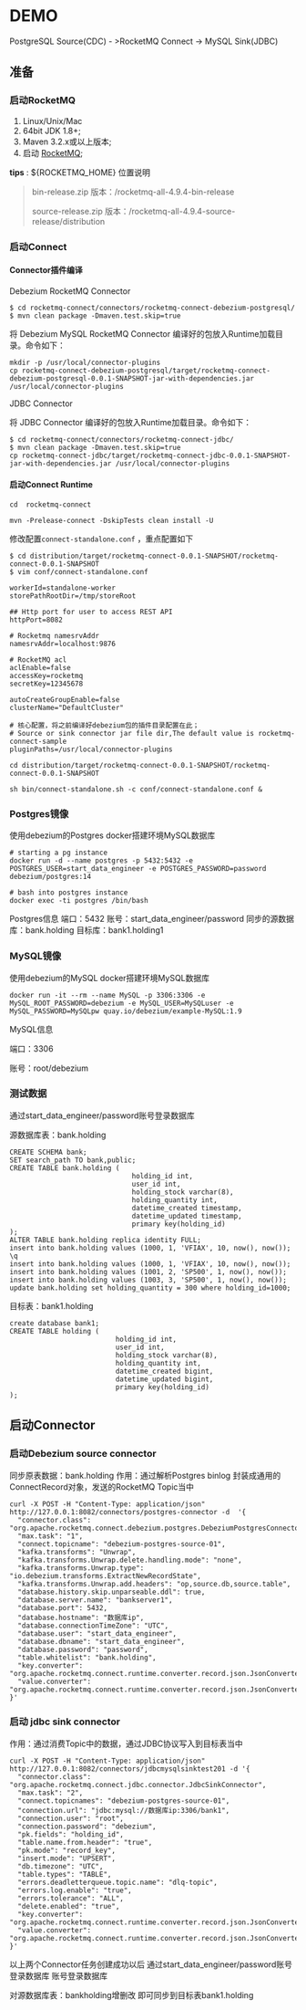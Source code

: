 # DEMO

PostgreSQL Source(CDC)  -  >RocketMQ Connect  ->  MySQL Sink(JDBC)

## 准备

### 启动RocketMQ

1. Linux/Unix/Mac
2. 64bit JDK 1.8+;
3. Maven 3.2.x或以上版本;
4. 启动 [RocketMQ](https://rocketmq.apache.org/docs/quick-start/);



**tips** : ${ROCKETMQ_HOME} 位置说明

>bin-release.zip 版本：/rocketmq-all-4.9.4-bin-release
>
>source-release.zip 版本：/rocketmq-all-4.9.4-source-release/distribution


### 启动Connect


#### Connector插件编译

Debezium RocketMQ Connector
```
$ cd rocketmq-connect/connectors/rocketmq-connect-debezium-postgresql/
$ mvn clean package -Dmaven.test.skip=true
```

将 Debezium MySQL RocketMQ Connector 编译好的包放入Runtime加载目录。命令如下：
```
mkdir -p /usr/local/connector-plugins
cp rocketmq-connect-debezium-postgresql/target/rocketmq-connect-debezium-postgresql-0.0.1-SNAPSHOT-jar-with-dependencies.jar /usr/local/connector-plugins
```

JDBC Connector

将 JDBC Connector 编译好的包放入Runtime加载目录。命令如下：
```
$ cd rocketmq-connect/connectors/rocketmq-connect-jdbc/
$ mvn clean package -Dmaven.test.skip=true
cp rocketmq-connect-jdbc/target/rocketmq-connect-jdbc-0.0.1-SNAPSHOT-jar-with-dependencies.jar /usr/local/connector-plugins

```

#### 启动Connect Runtime

```
cd  rocketmq-connect

mvn -Prelease-connect -DskipTests clean install -U

```

修改配置`connect-standalone.conf` ，重点配置如下
```
$ cd distribution/target/rocketmq-connect-0.0.1-SNAPSHOT/rocketmq-connect-0.0.1-SNAPSHOT
$ vim conf/connect-standalone.conf
```

```
workerId=standalone-worker
storePathRootDir=/tmp/storeRoot

## Http port for user to access REST API
httpPort=8082

# Rocketmq namesrvAddr
namesrvAddr=localhost:9876

# RocketMQ acl
aclEnable=false
accessKey=rocketmq
secretKey=12345678

autoCreateGroupEnable=false
clusterName="DefaultCluster"

# 核心配置，将之前编译好debezium包的插件目录配置在此；
# Source or sink connector jar file dir,The default value is rocketmq-connect-sample
pluginPaths=/usr/local/connector-plugins
```


```
cd distribution/target/rocketmq-connect-0.0.1-SNAPSHOT/rocketmq-connect-0.0.1-SNAPSHOT

sh bin/connect-standalone.sh -c conf/connect-standalone.conf &

```

### Postgres镜像

使用debezium的Postgres docker搭建环境MySQL数据库
```
# starting a pg instance
docker run -d --name postgres -p 5432:5432 -e POSTGRES_USER=start_data_engineer -e POSTGRES_PASSWORD=password debezium/postgres:14

# bash into postgres instance
docker exec -ti postgres /bin/bash
```
Postgres信息
端口：5432
账号：start_data_engineer/password
同步的源数据库：bank.holding
目标库：bank1.holding1

### MySQL镜像

使用debezium的MySQL docker搭建环境MySQL数据库
```
docker run -it --rm --name MySQL -p 3306:3306 -e MySQL_ROOT_PASSWORD=debezium -e MySQL_USER=MySQLuser -e MySQL_PASSWORD=MySQLpw quay.io/debezium/example-MySQL:1.9
```
MySQL信息

端口：3306

账号：root/debezium


### 测试数据

通过start_data_engineer/password账号登录数据库

源数据库表：bank.holding

```
CREATE SCHEMA bank;
SET search_path TO bank,public;
CREATE TABLE bank.holding (
                              holding_id int,
                              user_id int,
                              holding_stock varchar(8),
                              holding_quantity int,
                              datetime_created timestamp,
                              datetime_updated timestamp,
                              primary key(holding_id)
);
ALTER TABLE bank.holding replica identity FULL;
insert into bank.holding values (1000, 1, 'VFIAX', 10, now(), now());
\q
insert into bank.holding values (1000, 1, 'VFIAX', 10, now(), now());
insert into bank.holding values (1001, 2, 'SP500', 1, now(), now());
insert into bank.holding values (1003, 3, 'SP500', 1, now(), now());
update bank.holding set holding_quantity = 300 where holding_id=1000;

```

目标表：bank1.holding
```
create database bank1;
CREATE TABLE holding (
                          holding_id int,
                          user_id int,
                          holding_stock varchar(8),
                          holding_quantity int,
                          datetime_created bigint,
                          datetime_updated bigint,
                          primary key(holding_id)
);

```

## 启动Connector

### 启动Debezium source connector

同步原表数据：bank.holding
作用：通过解析Postgres binlog 封装成通用的ConnectRecord对象，发送的RocketMQ Topic当中

```
curl -X POST -H "Content-Type: application/json" http://127.0.0.1:8082/connectors/postgres-connector -d  '{
  "connector.class": "org.apache.rocketmq.connect.debezium.postgres.DebeziumPostgresConnector",
  "max.task": "1",
  "connect.topicname": "debezium-postgres-source-01",
  "kafka.transforms": "Unwrap",
  "kafka.transforms.Unwrap.delete.handling.mode": "none",
  "kafka.transforms.Unwrap.type": "io.debezium.transforms.ExtractNewRecordState",
  "kafka.transforms.Unwrap.add.headers": "op,source.db,source.table",
  "database.history.skip.unparseable.ddl": true,
  "database.server.name": "bankserver1",
  "database.port": 5432,
  "database.hostname": "数据库ip",
  "database.connectionTimeZone": "UTC",
  "database.user": "start_data_engineer",
  "database.dbname": "start_data_engineer",
  "database.password": "password",
  "table.whitelist": "bank.holding",
  "key.converter": "org.apache.rocketmq.connect.runtime.converter.record.json.JsonConverter",
  "value.converter": "org.apache.rocketmq.connect.runtime.converter.record.json.JsonConverter"
}'
```

### 启动 jdbc sink connector

作用：通过消费Topic中的数据，通过JDBC协议写入到目标表当中

```
curl -X POST -H "Content-Type: application/json" http://127.0.0.1:8082/connectors/jdbcmysqlsinktest201 -d '{
  "connector.class": "org.apache.rocketmq.connect.jdbc.connector.JdbcSinkConnector",
  "max.task": "2",
  "connect.topicnames": "debezium-postgres-source-01",
  "connection.url": "jdbc:mysql://数据库ip:3306/bank1",
  "connection.user": "root",
  "connection.password": "debezium",
  "pk.fields": "holding_id",
  "table.name.from.header": "true",
  "pk.mode": "record_key",
  "insert.mode": "UPSERT",
  "db.timezone": "UTC",
  "table.types": "TABLE",
  "errors.deadletterqueue.topic.name": "dlq-topic",
  "errors.log.enable": "true",
  "errors.tolerance": "ALL",
  "delete.enabled": "true",
  "key.converter": "org.apache.rocketmq.connect.runtime.converter.record.json.JsonConverter",
  "value.converter": "org.apache.rocketmq.connect.runtime.converter.record.json.JsonConverter"
}'

```

以上两个Connector任务创建成功以后
通过start_data_engineer/password账号登录数据库
账号登录数据库

对源数据库表：bankholding增删改
即可同步到目标表bank1.holding


